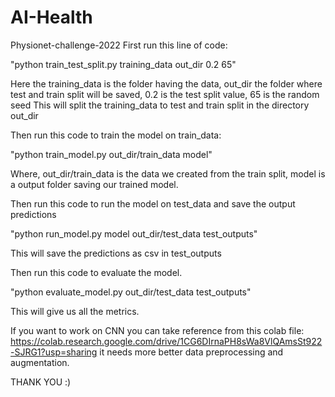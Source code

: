 # AI-Health
Physionet-challenge-2022
First run this line of code:

"python train_test_split.py training_data out_dir 0.2 65"

Here the training_data is the folder having the data, out_dir the folder where test and train split will be saved, 0.2 is the test split value, 65 is the random seed
This will split the training_data to test and train split in the directory out_dir





Then run this code to train the model on train_data:

"python train_model.py out_dir/train_data model"

Where, out_dir/train_data is the data we created from the train split, model is a output folder saving our trained model.






Then run this code to run the model on test_data and save the output predictions

"python run_model.py model out_dir/test_data test_outputs"

This will save the predictions as csv in test_outputs






Then run this code to evaluate the model.

"python evaluate_model.py out_dir/test_data test_outputs"

This will give us all the metrics.






If you want to work on CNN you can take reference from this colab file: https://colab.research.google.com/drive/1CG6DIrnaPH8sWa8VlQAmsSt922-SJRG1?usp=sharing
it needs more better data preprocessing and augmentation.

THANK YOU :) 

